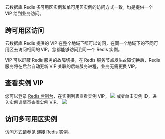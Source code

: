 
云数据库 Redis 多可用区实例和单可用区实例的访问方式一致，均是提供一个 VIP 给到业务访问。

## 跨可用区访问
云数据库 Redis 提供的 VIP 在整个地域下都可以访问，在同一个地域下的不同可用区去访问相同的 VIP，您都能够访问到同一个 Redis 实例。

VIP 可以屏蔽 Redis 服务的故障切换，在 Redis 服务节点发生故障切换后，Redis 服务将在后台自动更新 VIP 关联的后端服务进程，业务无需更换 VIP。

## 查看实例 VIP
您可以登录 [Redis 控制台](https://console.cloud.tencent.com/redis)，在实例列表查看实例 VIP。
![](https://main.qcloudimg.com/raw/3d4787cf07be40f20ca35a050e5424e0.png)
或者单击实例 ID，进入实例详情页查看实例 VIP。
![](https://main.qcloudimg.com/raw/c470985bf8dc39e46f483849202901ba.png)

## 访问多可用区实例
访问方式请参见 [连接 Redis 实例](https://intl.cloud.tencent.com/document/product/239/9897)。

